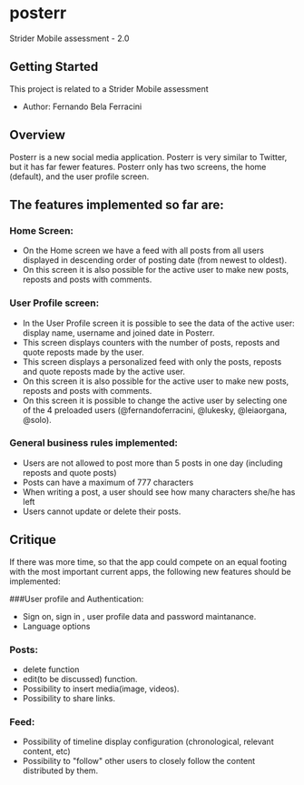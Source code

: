 # posterr

Strider Mobile assessment - 2.0

## Getting Started

This project is related to a Strider Mobile assessment

- Author: Fernando Bela Ferracini

## Overview

Posterr is a new social media application. Posterr is very similar to Twitter, but it has far fewer features.
Posterr only has two screens, the home (default), and the user profile screen.

## The features implemented so far are:

### Home Screen:
- On the Home screen we have a feed with all posts from all users displayed in descending order of posting date (from newest to oldest).
- On this screen it is also possible for the active user to make new posts, reposts and posts with comments.

### User Profile screen:
- In the User Profile screen it is possible to see the data of the active user: display name, username and joined date in Posterr.
- This screen displays counters with the number of posts, reposts and quote reposts made by the user.
- This screen displays a personalized feed with only the posts, reposts and quote reposts made by the active user.
- On this screen it is also possible for the active user to make new posts, reposts and posts with comments.
- On this screen it is possible to change the active user by selecting one of the 4 preloaded users (@fernandoferracini, @lukesky, @leiaorgana, @solo).

### General business rules implemented:
- Users are not allowed to post more than 5 posts in one day (including reposts and quote posts)
- Posts can have a maximum of 777 characters
- When writing a post, a user should see how many characters she/he has left
- Users cannot update or delete their posts.

## Critique

If there was more time, so that the app could compete on an equal footing with the most important current apps, the following new features should be implemented:

###User profile and Authentication:
- Sign on, sign in , user profile data and password maintanance.
- Language options

### Posts:
- delete function
- edit(to be discussed) function.
- Possibility to insert media(image, videos).
- Possibility to share links.

### Feed:
- Possibility of timeline display configuration (chronological, relevant content, etc)
- Possibility to "follow" other users to closely follow the content distributed by them.
